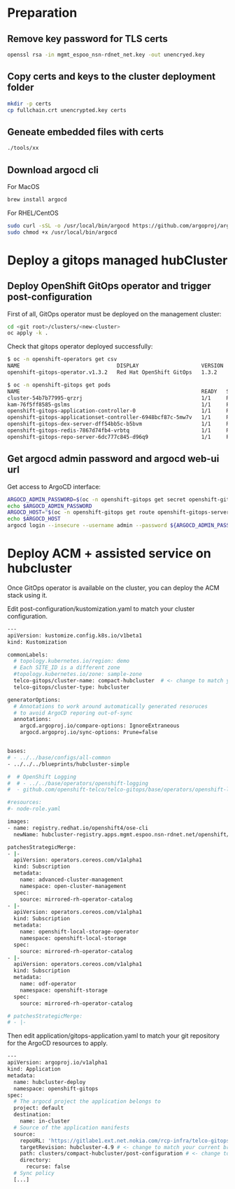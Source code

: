 # Preparation

## Remove key password for TLS certs

```bash
openssl rsa -in mgmt_espoo_nsn-rdnet_net.key -out unencryed.key
```

## Copy certs and keys to the cluster deployment folder

```bash
mkdir -p certs
cp fullchain.crt unencrypted.key certs
```

## Geneate embedded files with certs

```bash
./tools/xx
```

## Download argocd cli

For MacOS

```bash
brew install argocd
```

For RHEL/CentOS

```bash
sudo curl -sSL -o /usr/local/bin/argocd https://github.com/argoproj/argo-cd/releases/latest/download/argocd-linux-amd64
sudo chmod +x /usr/local/bin/argocd
```

# Deploy a gitops managed hubCluster


## Deploy OpenShift GitOps operator and trigger post-configuration

First of all, GitOps operator must be deployed on the management cluster:

```bash
cd <git root>/clusters/<new-cluster>
oc apply -k .
```

Check that gitops operator deployed successfully:

```bash
$ oc -n openshift-operators get csv
NAME                               DISPLAY                    VERSION   REPLACES                           PHASE
openshift-gitops-operator.v1.3.2   Red Hat OpenShift GitOps   1.3.2     openshift-gitops-operator.v1.3.1   Succeeded # <- must be in Succeeded phase

$ oc -n openshift-gitops get pods
NAME                                                          READY   STATUS    RESTARTS   AGE
cluster-54b7b77995-qrzrj                                      1/1     Running   0          4m28s
kam-76f5ff8585-gslms                                          1/1     Running   0          4m28s
openshift-gitops-application-controller-0                     1/1     Running   0          4m28s
openshift-gitops-applicationset-controller-6948bcf87c-5mw7v   1/1     Running   0          4m28s
openshift-gitops-dex-server-dff54bb5c-b5bvm                   1/1     Running   0          4m28s
openshift-gitops-redis-7867d74fb4-vrbtq                       1/1     Running   0          4m28s
openshift-gitops-repo-server-6dc777c845-d96q9                 1/1     Running   0          4m28s

```

## Get argocd admin password and argocd web-ui url

Get access to ArgoCD interface:

```bash
ARGOCD_ADMIN_PASSWORD=$(oc -n openshift-gitops get secret openshift-gitops-cluster -o jsonpath='{.data.admin\.password}' | base64 -d)
echo $ARGOCD_ADMIN_PASSWORD
ARGOCD_HOST="$(oc -n openshift-gitops get route openshift-gitops-server -o jsonpath='{.spec.host}')"
echo $ARGOCD_HOST
argocd login --insecure --username admin --password ${ARGOCD_ADMIN_PASSWORD} ${ARGOCD_HOST}
```


# Deploy ACM + assisted service on hubcluster

Once GitOps operator is available on the cluster, you can deploy the ACM stack using it.

Edit post-configuration/kustomization.yaml to match your cluster configuration.

```bash
---
apiVersion: kustomize.config.k8s.io/v1beta1
kind: Kustomization

commonLabels:
  # topology.kubernetes.io/region: demo
  # Each SITE_ID is a different zone
  #topology.kubernetes.io/zone: sample-zone
  telco-gitops/cluster-name: compact-hubcluster  # <- change to match your cluster name
  telco-gitops/cluster-type: hubcluster

generatorOptions:
  # Annotations to work around automatically generated resoruces
  # to avoid ArgoCD reporing out-of-sync
  annotations:
    argcd.argoproj.io/compare-options: IgnoreExtraneous
    argocd.argoproj.io/sync-options: Prune=false


bases:
# - ../../base/configs/all-common
- ../../../blueprints/hubcluster-simple

#  # OpenShift Logging
#  # - ../../base/operators/openshift-logging
#  - github.com/openshift-telco/telco-gitops/base/operators/openshift-logging?ref=main

#resources:
#- node-role.yaml

images:
- name: registry.redhat.io/openshift4/ose-cli
  newName: hubcluster-registry.apps.mgmt.espoo.nsn-rdnet.net/openshift/ose-cli

patchesStrategicMerge:
- |-
  apiVersion: operators.coreos.com/v1alpha1
  kind: Subscription
  metadata:
    name: advanced-cluster-management
    namespace: open-cluster-management
  spec:
    source: mirrored-rh-operator-catalog
- |-
  apiVersion: operators.coreos.com/v1alpha1
  kind: Subscription
  metadata:
    name: openshift-local-storage-operator
    namespace: openshift-local-storage
  spec:
    source: mirrored-rh-operator-catalog
- |-
  apiVersion: operators.coreos.com/v1alpha1
  kind: Subscription
  metadata:
    name: odf-operator
    namespace: openshift-storage
  spec:
    source: mirrored-rh-operator-catalog

# patchesStrategicMerge:
# - |-
```

Then edit application/gitops-application.yaml to match your git repository for the ArgoCD resources to apply.

```bash
---
apiVersion: argoproj.io/v1alpha1
kind: Application
metadata:
  name: hubcluster-deploy
  namespace: openshift-gitops
spec:
  # The argocd project the application belongs to
  project: default
  destination:
    name: in-cluster
  # Source of the application manifests
  source:
    repoURL: 'https://gitlabe1.ext.net.nokia.com/rcp-infra/telco-gitops.git' # <- change to match your git repo server and git repository here
    targetRevision: hubcluster-4.9 # <- change to match your current branch
    path: clusters/compact-hubcluster/post-configuration # <- change to match the path of your cluster post-configuration
    directory:
      recurse: false
  # Sync policy
  [...]
```
